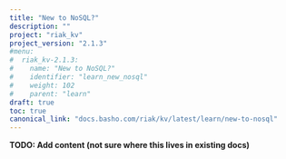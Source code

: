 ```yaml
---
title: "New to NoSQL?"
description: ""
project: "riak_kv"
project_version: "2.1.3"
#menu:
#  riak_kv-2.1.3:
#    name: "New to NoSQL?"
#    identifier: "learn_new_nosql"
#    weight: 102
#    parent: "learn"
draft: true
toc: true
canonical_link: "docs.basho.com/riak/kv/latest/learn/new-to-nosql"
---
```


**TODO: Add content (not sure where this lives in existing docs)**
